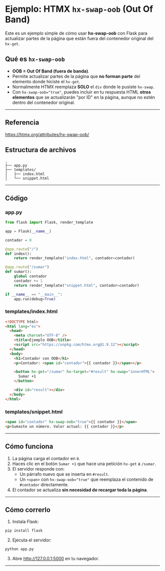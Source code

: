 # Ejemplo: HTMX `hx-swap-oob` (Out Of Band)

Este es un ejemplo simple de cómo usar **hx-swap-oob** con Flask para
actualizar partes de la página que están fuera del contenedor original
del `hx-get`.

## Qué es `hx-swap-oob`

- **OOB = Out Of Band (fuera de banda)**.
- Permite actualizar partes de la página que **no forman parte** del
  elemento donde hiciste el `hx-get`.
- Normalmente HTMX reemplaza **SOLO** el `div` donde le pusiste
  `hx-swap`.
- Con `hx-swap-oob="true"`, puedes incluir en tu respuesta HTML
  **otros elementos** que se actualizarán "por ID" en la página,
  aunque no estén dentro del contenedor original.

---

## Referencia

https://htmx.org/attributes/hx-swap-oob/

## Estructura de archivos

    .
    ├── app.py
    ├── templates/
    │   ├── index.html
    │   └── snippet.html

---

## Código

### app.py

```python
from flask import Flask, render_template

app = Flask(__name__)

contador = 0

@app.route("/")
def index():
    return render_template("index.html", contador=contador)

@app.route("/sumar")
def sumar():
    global contador
    contador += 1
    return render_template("snippet.html", contador=contador)

if __name__ == "__main__":
    app.run(debug=True)
```

### templates/index.html

```html
<!DOCTYPE html>
<html lang="es">
  <head>
    <meta charset="UTF-8" />
    <title>Ejemplo OOB</title>
    <script src="https://unpkg.com/htmx.org@1.9.12"></script>
  </head>
  <body>
    <h1>Contador con OOB</h1>
    <p>Contador: <span id="contador">{{ contador }}</span></p>

    <button hx-get="/sumar" hx-target="#result" hx-swap="innerHTML">
      Sumar +1
    </button>

    <div id="result"></div>
  </body>
</html>
```

### templates/snippet.html

```html
<span id="contador" hx-swap-oob="true">{{ contador }}</span>
<p>Sumaste un número. Valor actual: {{ contador }}</p>
```

---

## Cómo funciona

1.  La página carga el contador en `0`.
2.  Haces clic en el botón `Sumar +1` que hace una petición `hx-get` a
    `/sumar`.
3.  El servidor responde con:
    - Un párrafo nuevo que se inserta en `#result`.
    - Un `<span>` con `hx-swap-oob="true"` que reemplaza el contenido
      de `#contador` directamente.
4.  El contador se actualiza **sin necesidad de recargar toda la
    página**.

---

## Cómo correrlo

1.  Instala Flask:

```bash
pip install flask
```

2.  Ejecuta el servidor:

```bash
python app.py
```

3.  Abre <http://127.0.0.1:5000> en tu navegador.

---
